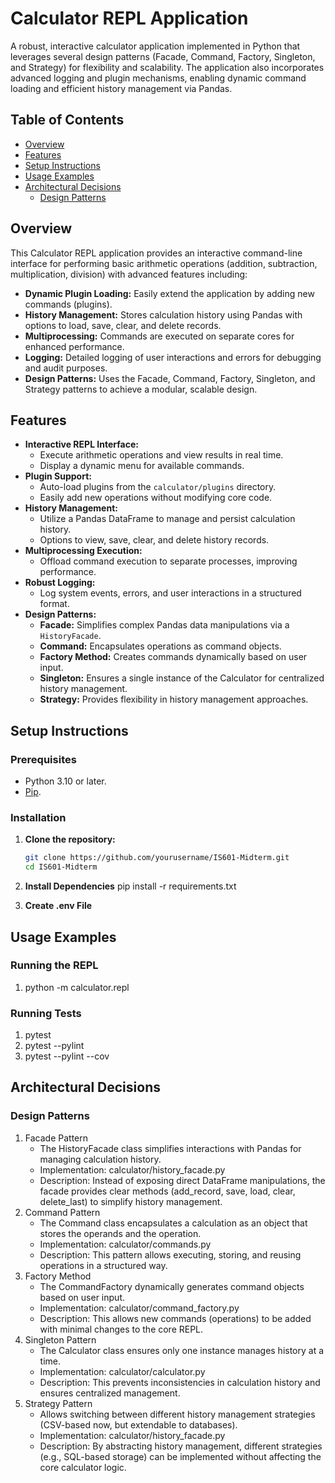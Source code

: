 # Calculator REPL Application

A robust, interactive calculator application implemented in Python that leverages several design patterns (Facade, Command, Factory, Singleton, and Strategy) for flexibility and scalability. The application also incorporates advanced logging and plugin mechanisms, enabling dynamic command loading and efficient history management via Pandas.

## Table of Contents

- [Overview](#overview)
- [Features](#features)
- [Setup Instructions](#setup-instructions)
- [Usage Examples](#usage-examples)
- [Architectural Decisions](#architectural-decisions)
  - [Design Patterns](#design-patterns)

## Overview

This Calculator REPL application provides an interactive command-line interface for performing basic arithmetic operations (addition, subtraction, multiplication, division) with advanced features including:
- **Dynamic Plugin Loading:** Easily extend the application by adding new commands (plugins).
- **History Management:** Stores calculation history using Pandas with options to load, save, clear, and delete records.
- **Multiprocessing:** Commands are executed on separate cores for enhanced performance.
- **Logging:** Detailed logging of user interactions and errors for debugging and audit purposes.
- **Design Patterns:** Uses the Facade, Command, Factory, Singleton, and Strategy patterns to achieve a modular, scalable design.

## Features

- **Interactive REPL Interface:**  
  - Execute arithmetic operations and view results in real time.
  - Display a dynamic menu for available commands.
- **Plugin Support:**  
  - Auto-load plugins from the `calculator/plugins` directory.
  - Easily add new operations without modifying core code.
- **History Management:**  
  - Utilize a Pandas DataFrame to manage and persist calculation history.
  - Options to view, save, clear, and delete history records.
- **Multiprocessing Execution:**  
  - Offload command execution to separate processes, improving performance.
- **Robust Logging:**  
  - Log system events, errors, and user interactions in a structured format.
- **Design Patterns:**  
  - **Facade:** Simplifies complex Pandas data manipulations via a `HistoryFacade`.
  - **Command:** Encapsulates operations as command objects.
  - **Factory Method:** Creates commands dynamically based on user input.
  - **Singleton:** Ensures a single instance of the Calculator for centralized history management.
  - **Strategy:** Provides flexibility in history management approaches.

## Setup Instructions

### Prerequisites

- Python 3.10 or later.
- [Pip](https://pip.pypa.io/en/stable/installation/).

### Installation

1. **Clone the repository:**

   ```bash
   git clone https://github.com/yourusername/IS601-Midterm.git
   cd IS601-Midterm

2. **Install Dependencies**
    pip install -r requirements.txt

3. **Create .env File**

## Usage Examples

### Running the REPL
1. python -m calculator.repl 

### Running Tests
1. pytest
2.  pytest --pylint
3. pytest --pylint --cov

## Architectural Decisions

### Design Patterns
1. Facade Pattern
    - The HistoryFacade class simplifies interactions with Pandas for managing calculation history.
    - Implementation: calculator/history_facade.py
    - Description: Instead of exposing direct DataFrame manipulations, the facade provides clear methods (add_record, save, load, clear, delete_last) to simplify history management.
2. Command Pattern
    - The Command class encapsulates a calculation as an object that stores the operands and the operation.
    - Implementation: calculator/commands.py
    - Description: This pattern allows executing, storing, and reusing operations in a structured way.
3. Factory Method
    - The CommandFactory dynamically generates command objects based on user input.
    - Implementation: calculator/command_factory.py
    - Description: This allows new commands (operations) to be added with minimal changes to the core REPL.
4. Singleton Pattern
    - The Calculator class ensures only one instance manages history at a time.
    - Implementation: calculator/calculator.py
    - Description: This prevents inconsistencies in calculation history and ensures centralized management.
5. Strategy Pattern
    - Allows switching between different history management strategies (CSV-based now, but extendable to databases).
    - Implementation: calculator/history_facade.py
    - Description: By abstracting history management, different strategies (e.g., SQL-based storage) can be implemented without affecting the core calculator logic.

